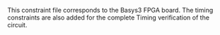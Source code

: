 This constraint file corresponds to the Basys3 FPGA board. The timing constraints are also added for the complete Timing verification of the circuit.
